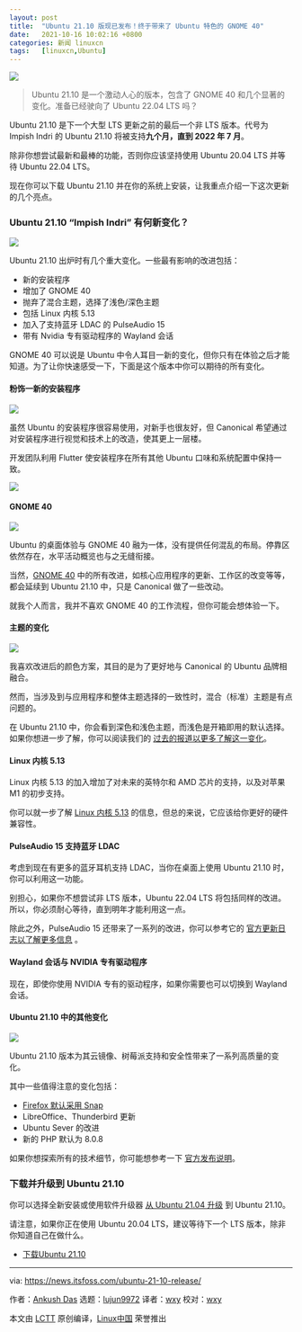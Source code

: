 ```yaml
---
layout: post
title:	"Ubuntu 21.10 版现已发布！终于带来了 Ubuntu 特色的 GNOME 40"
date:	2021-10-16 10:02:16 +0800 
categories:	新闻 linuxcn 
tags:	[linuxcn,Ubuntu]
---
```



![](/Asserts/Images//attachment/album/202110/16/100217pbz6pgbg5pbojrio.png)



> 
> Ubuntu 21.10 是一个激动人心的版本，包含了 GNOME 40 和几个显著的变化。准备已经驶向了 Ubuntu 22.04 LTS 吗？
> 
> 
> 


Ubuntu 21.10 是下一个大型 LTS 更新之前的最后一个非 LTS 版本。代号为 Impish Indri 的 Ubuntu 21.10 将被支持**九个月，直到 2022 年 7 月**。


除非你想尝试最新和最棒的功能，否则你应该坚持使用 Ubuntu 20.04 LTS 并等待 Ubuntu 22.04 LTS。


现在你可以下载 Ubuntu 21.10 并在你的系统上安装，让我重点介绍一下这次更新的几个亮点。


### Ubuntu 21.10 “Impish Indri” 有何新变化？


![](/Asserts/Images//attachment/album/202110/16/100218wuad5r5huicfu5uf.png)


Ubuntu 21.10 出炉时有几个重大变化。一些最有影响的改进包括：


* 新的安装程序
* 增加了 GNOME 40
* 抛弃了混合主题，选择了浅色/深色主题
* 包括 Linux 内核 5.13
* 加入了支持蓝牙 LDAC 的 PulseAudio 15
* 带有 Nvidia 专有驱动程序的 Wayland 会话


GNOME 40 可以说是 Ubuntu 中令人耳目一新的变化，但你只有在体验之后才能知道。为了让你快速感受一下，下面是这个版本中你可以期待的所有变化。


#### 粉饰一新的安装程序


![](/Asserts/Images//attachment/album/202110/16/100219i1inz1kw1nmikijz.png)


虽然 Ubuntu 的安装程序很容易使用，对新手也很友好，但 Canonical 希望通过对安装程序进行视觉和技术上的改造，使其更上一层楼。


开发团队利用 Flutter 使安装程序在所有其他 Ubuntu 口味和系统配置中保持一致。


![](/Asserts/Images//attachment/album/202110/16/100220wb09d8exld88b348.png)


#### GNOME 40


![](/Asserts/Images//attachment/album/202110/16/100221lltmnarskoo2ar56.png)


Ubuntu 的桌面体验与 GNOME 40 融为一体，没有提供任何混乱的布局。停靠区依然存在，水平活动概览也与之无缝衔接。


当然，[GNOME 40](https://news.itsfoss.com/gnome-40-release/) 中的所有改进，如核心应用程序的更新、工作区的改变等等，都会延续到 Ubuntu 21.10 中，只是 Canonical 做了一些改动。


就我个人而言，我并不喜欢 GNOME 40 的工作流程，但你可能会想体验一下。


#### 主题的变化


![](/Asserts/Images//attachment/album/202110/16/100222blcc9nb0nlg955vc.png)


我喜欢改进后的颜色方案，其目的是为了更好地与 Canonical 的 Ubuntu 品牌相融合。


然而，当涉及到与应用程序和整体主题选择的一致性时，混合（标准）主题是有点问题的。


在 Ubuntu 21.10 中，你会看到深色和浅色主题，而浅色是开箱即用的默认选择。如果你想进一步了解，你可以阅读我们的 [过去的报道以更多了解这一变化](https://news.itsfoss.com/ubuntu-21-10-theme-change/)。


#### Linux 内核 5.13


Linux 内核 5.13 的加入增加了对未来的英特尔和 AMD 芯片的支持，以及对苹果 M1 的初步支持。


你可以就一步了解 [Linux 内核 5.13](https://news.itsfoss.com/linux-kernel-5-13-release/) 的信息，但总的来说，它应该给你更好的硬件兼容性。


#### PulseAudio 15 支持蓝牙 LDAC


考虑到现在有更多的蓝牙耳机支持 LDAC，当你在桌面上使用 Ubuntu 21.10 时，你可以利用这一功能。


别担心，如果你不想尝试非 LTS 版本，Ubuntu 22.04 LTS 将包括同样的改进。所以，你必须耐心等待，直到明年才能利用这一点。


除此之外，PulseAudio 15 还带来了一系列的改进，你可以参考它的 [官方更新日志以了解更多信息](https://www.freedesktop.org/wiki/Software/PulseAudio/Notes/15.0/) 。


#### Wayland 会话与 NVIDIA 专有驱动程序


现在，即使你使用 NVIDIA 专有的驱动程序，如果你需要也可以切换到 Wayland 会话。


#### Ubuntu 21.10 中的其他变化


![](/Asserts/Images//attachment/album/202110/16/100223ezikyfolzl9km75m.png)


Ubuntu 21.10 版本为其云镜像、树莓派支持和安全性带来了一系列高质量的变化。


其中一些值得注意的变化包括：


* [Firefox 默认采用 Snap](https://news.itsfoss.com/ubuntu-firefox-snap-default/)
* LibreOffice、Thunderbird 更新
* Ubuntu Sever 的改进
* 新的 PHP 默认为 8.0.8


如果你想探索所有的技术细节，你可能想参考一下 [官方发布说明](https://discourse.ubuntu.com/t/impish-indri-release-notes/21951)。


### 下载并升级到 Ubuntu 21.10


你可以选择全新安装或使用软件升级器 [从 Ubuntu 21.04 升级](https://itsfoss.com/upgrade-ubuntu-to-newer-version/) 到 Ubuntu 21.10。


请注意，如果你正在使用 Ubuntu 20.04 LTS，建议等待下一个 LTS 版本，除非你知道自己在做什么。


* [下载Ubuntu 21.10](https://releases.ubuntu.com/21.10/)




---


via: <https://news.itsfoss.com/ubuntu-21-10-release/>


作者：[Ankush Das](https://news.itsfoss.com/author/ankush/) 选题：[lujun9972](https://github.com/lujun9972) 译者：[wxy](https://github.com/wxy) 校对：[wxy](https://github.com/wxy)


本文由 [LCTT](https://github.com/LCTT/TranslateProject) 原创编译，[Linux中国](https://linux.cn/) 荣誉推出
